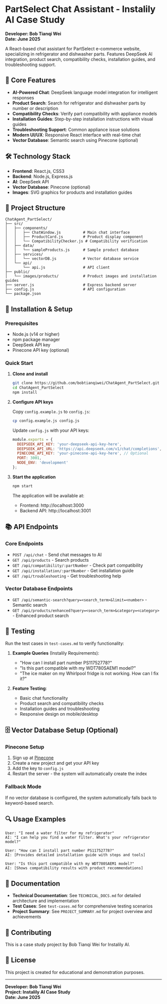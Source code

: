 # PartSelect Chat Assistant - Instalily AI Case Study

**Developer: Bob Tianqi Wei**  
**Date: June 2025**

A React-based chat assistant for PartSelect e-commerce website, specializing in refrigerator and dishwasher parts. Features DeepSeek AI integration, product search, compatibility checks, installation guides, and troubleshooting support.

## 🚀 Core Features

- **AI-Powered Chat**: DeepSeek language model integration for intelligent responses
- **Product Search**: Search for refrigerator and dishwasher parts by number or description
- **Compatibility Checks**: Verify part compatibility with appliance models
- **Installation Guides**: Step-by-step installation instructions with visual guides
- **Troubleshooting Support**: Common appliance issue solutions
- **Modern UI/UX**: Responsive React interface with real-time chat
- **Vector Database**: Semantic search using Pinecone (optional)

## 🛠️ Technology Stack

- **Frontend**: React.js, CSS3
- **Backend**: Node.js, Express.js
- **AI**: DeepSeek API
- **Vector Database**: Pinecone (optional)
- **Images**: SVG graphics for products and installation guides

## 📁 Project Structure

```
ChatAgent_PartSelect/
├── src/
│   ├── components/
│   │   ├── ChatWindow.js          # Main chat interface
│   │   ├── ProductCard.js         # Product display component
│   │   └── CompatibilityChecker.js # Compatibility verification
│   ├── data/
│   │   └── sampleProducts.js      # Sample product database
│   ├── services/
│   │   └── vectorDB.js            # Vector database service
│   └── api/
│       └── api.js                 # API client
├── public/
│   └── images/products/           # Product images and installation guides
├── server.js                      # Express backend server
├── config.js                      # API configuration
└── package.json
```

## 🔧 Installation & Setup

### Prerequisites
- Node.js (v14 or higher)
- npm package manager
- DeepSeek API key
- Pinecone API key (optional)

### Quick Start

1. **Clone and install**
   ```bash
   git clone https://github.com/bobtianqiwei/ChatAgent_PartSelect.git
   cd ChatAgent_PartSelect
   npm install
   ```

2. **Configure API keys**
   
   Copy `config.example.js` to `config.js`:
   ```bash
   cp config.example.js config.js
   ```
   
   Update `config.js` with your API keys:
   ```javascript
   module.exports = {
     DEEPSEEK_API_KEY: 'your-deepseek-api-key-here',
     DEEPSEEK_API_URL: 'https://api.deepseek.com/v1/chat/completions',
     PINECONE_API_KEY: 'your-pinecone-api-key-here', // Optional
     PORT: 3001,
     NODE_ENV: 'development'
   };
   ```

3. **Start the application**
   ```bash
   npm start
   ```
   
   The application will be available at:
   - Frontend: http://localhost:3000
   - Backend API: http://localhost:3001

## 📚 API Endpoints

### Core Endpoints
- `POST /api/chat` - Send chat messages to AI
- `GET /api/products` - Search products
- `GET /api/compatibility/:partNumber` - Check part compatibility
- `GET /api/installation/:partNumber` - Get installation guide
- `GET /api/troubleshooting` - Get troubleshooting help

### Vector Database Endpoints
- `GET /api/semantic-search?query=<search_term>&limit=<number>` - Semantic search
- `GET /api/products/enhanced?query=<search_term>&category=<category>` - Enhanced product search

## 🧪 Testing

Run the test cases in `test-cases.md` to verify functionality:

1. **Example Queries** (Instalily Requirements):
   - "How can I install part number PS11752778?"
   - "Is this part compatible with my WDT780SAEM1 model?"
   - "The ice maker on my Whirlpool fridge is not working. How can I fix it?"

2. **Feature Testing**:
   - Basic chat functionality
   - Product search and compatibility checks
   - Installation guides and troubleshooting
   - Responsive design on mobile/desktop

## 🗄️ Vector Database Setup (Optional)

### Pinecone Setup
1. Sign up at [Pinecone](https://www.pinecone.io/)
2. Create a new project and get your API key
3. Add the key to `config.js`
4. Restart the server - the system will automatically create the index

### Fallback Mode
If no vector database is configured, the system automatically falls back to keyword-based search.

## 🔍 Usage Examples

```
User: "I need a water filter for my refrigerator"
AI: "I can help you find a water filter. What's your refrigerator model?"

User: "How can I install part number PS11752778?"
AI: [Provides detailed installation guide with steps and tools]

User: "Is this part compatible with my WDT780SAEM1 model?"
AI: [Shows compatibility results with product recommendations]
```

## 📖 Documentation

- **Technical Documentation**: See `TECHNICAL_DOCS.md` for detailed architecture and implementation
- **Test Cases**: See `test-cases.md` for comprehensive testing scenarios
- **Project Summary**: See `PROJECT_SUMMARY.md` for project overview and achievements

## 🤝 Contributing

This is a case study project by Bob Tianqi Wei for Instalily AI.

## 📄 License

This project is created for educational and demonstration purposes.

---

**Developer: Bob Tianqi Wei**  
**Project: Instalily AI Case Study**  
**Date: June 2025**
